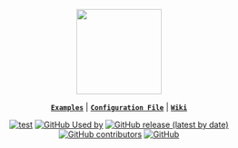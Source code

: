 <p align="center">
  <picture>
    <source media="(prefers-color-scheme: dark)" srcset="https://github.com/Globalfun32y439y54/github-action/icon/logo-White.png">
    <source media="(prefers-color-scheme: light)" srcset="https://github.com/Globalfun32y439y54/github-action/icon/logo-Dark.png">
    <img width="150" height="150" src="https://github.com/Globalfun32y439y54/github-action/icon/logo-Dark.png">
  </picture>
</p>

<div align="center">

[**`Examples`**](/EXAMPLES.md) |
[**`Configuration File`**]() |
[**`Wiki`**]()

[![test](https://github.com/Globalfun32y439y54/github-action/actions/workflows/test-action.yml/badge.svg)](https://github.com/Globalfun32y439y54/github-action/actions/workflows/test-action.yml)
[![GitHub Used by](https://img.shields.io/static/v1?label=Used%20by&message=1&color=brightgreen&logo=github&cacheSeconds=10000)](https://github.com/crowdin/github-action/network/dependents?package_id=UGFja2FnZS0yOTQyNTU3MzA0)
[![GitHub release (latest by date)](https://img.shields.io/github/v/release/Globalfun32y439y54/github-action?logo=github&cacheSeconds=5000)](https://github.com/Globalfun32y439y54/github-action/releases/latest)
[![GitHub contributors](https://img.shields.io/github/contributors/Globalfun32y439y54/github-action?cacheSeconds=5000)](https://github.com/Globalfun32y439y54/github-action/graphs/contributors)
[![GitHub](https://img.shields.io/github/license/Globalfun32y439y54/github-action?cacheSeconds=50000)](https://github.com/Globalfun32y439y54/github-action/blob/master/LICENSE)

</div> 

